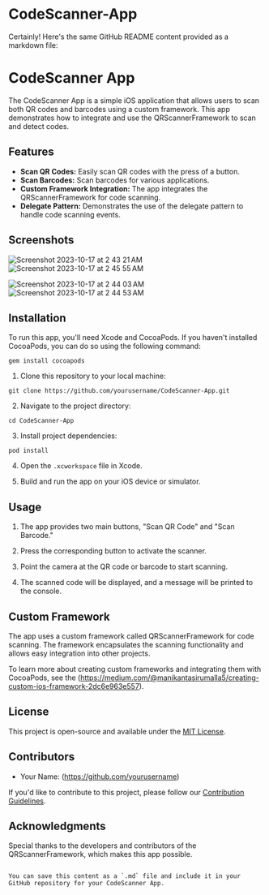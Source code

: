 # CodeScanner-App
Certainly! Here's the same GitHub README content provided as a markdown file:
# CodeScanner App

The CodeScanner App is a simple iOS application that allows users to scan both QR codes and barcodes using a custom framework. This app demonstrates how to integrate and use the QRScannerFramework to scan and detect codes.

## Features
- **Scan QR Codes:** Easily scan QR codes with the press of a button.
- **Scan Barcodes:** Scan barcodes for various applications.
- **Custom Framework Integration:** The app integrates the QRScannerFramework for code scanning.
- **Delegate Pattern:** Demonstrates the use of the delegate pattern to handle code scanning events.

## Screenshots
![Screenshot 2023-10-17 at 2 43 21 AM](https://github.com/ManikantaSirumalla/CodeScanner-App/assets/87671172/dc95a4ea-65d2-419d-9308-d4c0878600cd)![Screenshot 2023-10-17 at 2 45 55 AM](https://github.com/ManikantaSirumalla/CodeScanner-App/assets/87671172/2de5a01d-7c23-44ac-947c-ab0d9257383b)

![Screenshot 2023-10-17 at 2 44 03 AM](https://github.com/ManikantaSirumalla/CodeScanner-App/assets/87671172/56a18d70-d9fd-45ed-8eb0-51520b49cfa3)![Screenshot 2023-10-17 at 2 44 53 AM](https://github.com/ManikantaSirumalla/CodeScanner-App/assets/87671172/c53394fa-7e25-4fee-9839-5480de4398b9)




## Installation

To run this app, you'll need Xcode and CocoaPods. If you haven't installed CocoaPods, you can do so using the following command:

```shell
gem install cocoapods
```

1. Clone this repository to your local machine:

```shell
git clone https://github.com/yourusername/CodeScanner-App.git
```

2. Navigate to the project directory:

```shell
cd CodeScanner-App
```

3. Install project dependencies:

```shell
pod install
```

4. Open the `.xcworkspace` file in Xcode.

5. Build and run the app on your iOS device or simulator.

## Usage

1. The app provides two main buttons, "Scan QR Code" and "Scan Barcode."

2. Press the corresponding button to activate the scanner.

3. Point the camera at the QR code or barcode to start scanning.

4. The scanned code will be displayed, and a message will be printed to the console.

## Custom Framework

The app uses a custom framework called QRScannerFramework for code scanning. The framework encapsulates the scanning functionality and allows easy integration into other projects.

To learn more about creating custom frameworks and integrating them with CocoaPods, see the (https://medium.com/@manikantasirumalla5/creating-custom-ios-framework-2dc6e963e557).

## License

This project is open-source and available under the [MIT License](./LICENSE).

## Contributors

- Your Name: (https://github.com/yourusername)

If you'd like to contribute to this project, please follow our [Contribution Guidelines](CONTRIBUTING.md).

## Acknowledgments

Special thanks to the developers and contributors of the QRScannerFramework, which makes this app possible.
```

You can save this content as a `.md` file and include it in your GitHub repository for your CodeScanner App.
